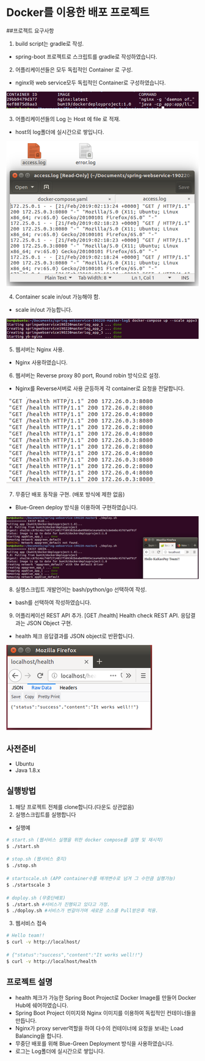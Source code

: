 # Docker를 이용한 배포 프로젝트

##프로젝트 요구사항
1. build script는 gradle로 작성.
- spring-boot 프로젝트로 스크립트를 gradle로 작성하였습니다.

2. 어플리케이션들은 모두 독립적인 Container 로 구성.
- nginx와 web service모두 독립적인 Container로 구성하였습니다.

![1-2](./src/main/resources/images/1-2.PNG)

3. 어플리케이션들의 Log 는 Host 에 file 로 적재.
- host의 log폴더에 실시간으로 쌓입니다.

![1-3](./src/main/resources/images/1-3.PNG)

4. Container scale in/out 가능해야 함.
- scale in/out 가능합니다.

![1-4](./src/main/resources/images/1-4.PNG)

5. 웹서버는 Nginx 사용.
- Nginx 사용하였습니다.

6. 웹서버는 Reverse proxy 80 port, Round robin 방식으로 설정.
- Nginx를 Reverse서버로 사용 균등하게 각 container로 요청을 전달합니다.

![1-6](./src/main/resources/images/1-6.PNG)

7. 무중단 배포 동작을 구현. (배포 방식에 제한 없음)
- Blue-Green deploy 방식을 이용하여 구현하였습니다.

![1-7](./src/main/resources/images/1-7.PNG)

8. 실행스크립트 개발언어는 bash/python/go 선택하여 작성.
- bash를 선택하여 작성하였습니다.

9. 어플리케이션 REST API 추가. [GET /health] Health check REST API. 응답결과는 JSON Object 구현.
- health 체크 응답결과를 JSON object로 반환합니다.

![1-9](./src/main/resources/images/1-9.PNG)

## 사전준비
- Ubuntu
- Java 1.8.x

## 실행방법
1. 해당 프로젝트 전체를 clone합니다.(다운도 상관없음)
2. 실행스크립트를 실행합니다

- 실행예
``` bash
# start.sh (웹서비스 실행을 위한 docker compose를 실행 및 재시작)
$ ./start.sh

# stop.sh (웹서비스 중지)
$ ./stop.sh 

# startscale.sh (APP container수를 매개변수로 넘겨 그 수만큼 실행가능)
$ ./startscale 3

# doploy.sh (무중단배포)
$ ./start.sh #서비스가 진행되고 있다고 가정.
$ ./doploy.sh #서비스가 번갈아가며 새로운 소스를 Pull받은후 적용.
```

3. 웹서비스 접속
``` bash
# Hello team!!
$ curl -v http://localhost/

# {"status":"success","content":"It works well!!"}
$ curl -v http://localhost/health
```

## 프로젝트 설명
- health 체크가 가능한 Spring Boot Project로 Docker Image를 만들어 Docker Hub에 쉐어하였습니다.
- Spring Boot Project 이미지와 Nginx 이미지를 이용하여 독립적인 컨테이너들을 만듭니다.
- Nginx가 proxy server역할을 하여 다수의 컨테이너에 요청을 보내는 Load Balancing을 합니다.
- 무중단 배포를 위해 Blue-Green Deployment 방식을 사용하였습니다.
- 로그는 Log폴더에 실시간으로 쌓입니다.






